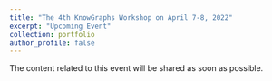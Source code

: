 ```yaml
---
title: "The 4th KnowGraphs Workshop on April 7-8, 2022"
excerpt: "Upcoming Event"
collection: portfolio
author_profile: false
---
```


The content related to this event will be shared as soon as possible.
